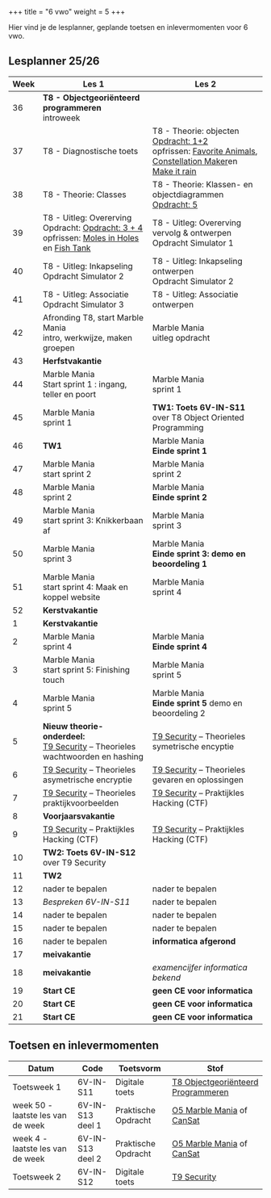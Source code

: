 +++
title = "6 vwo"
weight = 5
+++

Hier vind je de lesplanner, geplande toetsen en inlevermomenten voor 6 vwo.

<!--more-->

## Lesplanner 25/26

<!-- 
Tip voor het maken van nieuwe lesplanners:
Maak een bronbestand in Excel
Knip en plak de juiste kolommen naar een editor
Vervang tab door | (kan in texteditor maar ook in Word: knip en plak een tab in het zoeken veld en type | in vervangen veld)
Knip en plak het resultaat hieronder
-->



Week| Les 1 | Les 2
----|-------|------
36  | **T8 - Objectgeoriënteerd programmeren** <br/> introweek ||
37  | T8 - Diagnostische toets <br/> | T8 - Theorie: objecten<br/>[Opdracht: 1+2](../objectoriented_verwerkingsopdrachten)<br/>opfrissen: [Favorite Animals](https://www.khanacademy.org/computing/computer-programming/programming/arrays/pc/challenge-favorite-animals), [Constellation Maker](https://www.khanacademy.org/computing/computer-programming/programming/arrays/pc/challenge-constellation-maker)en [Make it rain](https://www.khanacademy.org/computing/computer-programming/programming/arrays/pp/project-make-it-rain)
38  | T8 - Theorie: Classes<br/>| T8 - Theorie: Klassen- en objectdiagrammen<br/>[Opdracht: 5](../objectoriented_verwerkingsopdrachten)<br/> 
39  | T8 - Uitleg: Overerving<br/>Opdracht: [Opdracht: 3 + 4](objectoriented_verwerkingsopdrachten) <br/>opfrissen: [Moles in Holes](https://www.khanacademy.org/computing/computer-programming/programming/functions/pc/challenge-moles-in-holes) en [Fish Tank](https://www.khanacademy.org/computing/computer-programming/programming/functions/pp/project-fish-tank)| T8 - Uitleg: Overerving vervolg & ontwerpen<br/>Opdracht Simulator 1
40  | T8 - Uitleg: Inkapseling<br/>Opdracht Simulator 2 | T8 - Uitleg: Inkapseling ontwerpen<br/>Opdracht Simulator 2
41  | T8 - Uitleg: Associatie<br/>Opdracht Simulator 3 | T8 - Uitleg: Associatie ontwerpen
42  | Afronding T8, start Marble Mania <br/>intro, werkwijze, maken groepen | Marble Mania <br/>uitleg opdracht
43  | **Herfstvakantie**||
44  | Marble Mania <br/>Start sprint 1 : ingang, teller en poort | Marble Mania<br/>sprint 1
45  | Marble Mania<br/>sprint 1 | **TW1: Toets 6V-IN-S11** <br/> over T8 Object Oriented Programming|
46  | **TW1**| Marble Mania <br/> **Einde sprint 1**
47  | Marble Mania<br/>start sprint 2 | Marble Mania<br/>sprint 2
48  | Marble Mania<br/>sprint 2 | Marble Mania<br/>**Einde sprint 2** 
49  | Marble Mania<br/>start sprint 3: Knikkerbaan af | Marble Mania<br/>sprint 3
50  | Marble Mania<br/>sprint 3 | Marble Mania<br/>**Einde sprint 3: demo en beoordeling 1**
51  | Marble Mania<br/>start sprint 4: Maak en koppel website | Marble Mania<br/>sprint 4
52  | **Kerstvakantie**||
1   | **Kerstvakantie**||
2   | Marble Mania <br/> sprint 4 | Marble Mania <br/>**Einde sprint 4** 
3   | Marble Mania <br/> start sprint 5: Finishing touch | Marble Mania <br/>sprint 5
4   | Marble Mania <br/>sprint 5 | Marble Mania <br/> **Einde sprint 5** demo en beoordeling 2
5   | **Nieuw theorie-onderdeel:** <br/>[T9 Security](/theorie/security/) – Theorieles wachtwoorden en hashing | [T9 Security](/theorie/security/) – Theorieles symetrische encyptie
6   | [T9 Security](/theorie/security/) – Theorieles asymetrische encryptie | [T9 Security](/theorie/security/) – Theorieles gevaren en oplossingen
7   | [T9 Security](/theorie/security/) – Theorieles praktijkvoorbeelden | [T9 Security](/theorie/security/) – Praktijkles Hacking (CTF)
8   | **Voorjaarsvakantie**|
9   | [T9 Security](/theorie/security/) – Praktijkles Hacking (CTF) | [T9 Security](/theorie/security/) – Praktijkles Hacking (CTF)
10  | **TW2: Toets 6V-IN-S12** <br/> over T9 Security |
11  | **TW2** ||
12  | nader te bepalen | nader te bepalen
13  | *Bespreken 6V-IN-S11* | nader te bepalen
14  | nader te bepalen | nader te bepalen
15  | nader te bepalen | nader te bepalen
16  | nader te bepalen | **informatica afgerond**
17  | **meivakantie** |
18  | **meivakantie** | *examencijfer informatica bekend*
19  | **Start CE** | **geen CE voor informatica**
20  | **Start CE** | **geen CE voor informatica**
21  | **Start CE** | **geen CE voor informatica**


<!--10  | [T9 Security](/theorie/security/) – Praktijkles Hacking (CTF) | [T9 Security](/theorie/security/) – Praktijkles Hacking (CTF)-->

## Toetsen en inlevermomenten

Datum        | Code     | Toetsvorm      | Stof
-------------|----------|----------------|-----
Toetsweek 1 | 6V-IN-S11 | Digitale toets | [T8 Objectgeoriënteerd Programmeren](/theorie/objectoriented/#leerdoelen)
week 50 - laatste les van de week | 6V-IN-S13 deel 1 | Praktische Opdracht | [O5 Marble Mania](/opdrachten/knikkerbaan/) of [CanSat](https://esero.nl/paginas/doe-mee-aan-de-cansat-competitie)
week 4 - laatste les van de week | 6V-IN-S13 deel 2 | Praktische Opdracht | [O5 Marble Mania](/opdrachten/knikkerbaan/) of [CanSat](https://esero.nl/paginas/doe-mee-aan-de-cansat-competitie)
Toetsweek 2 |6V-IN-S12 | Digitale toets | [T9 Security](/theorie/security/#leerdoelen) 
